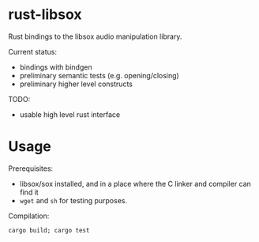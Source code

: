 # rust-libsox

Rust bindings to the libsox audio manipulation library. 

Current status: 

  - bindings with bindgen
  - preliminary semantic tests (e.g. opening/closing)
  - preliminary higher level constructs

TODO:

  - usable high level rust interface

# Usage

Prerequisites: 

  - libsox/sox installed, and in a place where the C linker and compiler can find it
  - `wget` and `sh` for testing purposes.

Compilation: 

`cargo build; cargo test`


